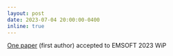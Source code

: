 ```yaml
---
layout: post
date: 2023-07-04 20:00:00-0400
inline: true
---
```


[One paper](https://ieeexplore.ieee.org/abstract/document/10316388) (first author) accepted to EMSOFT 2023 WiP